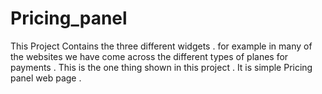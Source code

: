 # Pricing_panel
This Project Contains the three different widgets . for example in many of the websites we have come across the different types of planes for payments . This is the one thing shown in this project . It is simple Pricing panel web page .
